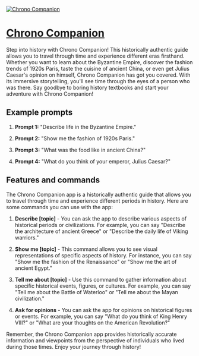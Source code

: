 [![Chrono Companion](https://files.oaiusercontent.com/file-f5P9CKLiSO9m7mw1cq9qdy95?se=2123-10-17T15%3A23%3A18Z&sp=r&sv=2021-08-06&sr=b&rscc=max-age%3D31536000%2C%20immutable&rscd=attachment%3B%20filename%3Dee073aef-a2fb-4359-ad03-d23b87c041d3.png&sig=O1oMBePTjUIpg2kZJVXJ3vr5desN3B7itWEwxElW4ns%3D)](https://chat.openai.com/g/g-FvuPHlHLX-chrono-companion)

# [Chrono Companion](https://chat.openai.com/g/g-FvuPHlHLX-chrono-companion)

Step into history with Chrono Companion! This historically authentic guide allows you to travel through time and experience different eras firsthand. Whether you want to learn about the Byzantine Empire, discover the fashion trends of 1920s Paris, taste the cuisine of ancient China, or even get Julius Caesar's opinion on himself, Chrono Companion has got you covered. With its immersive storytelling, you'll see time through the eyes of a person who was there. Say goodbye to boring history textbooks and start your adventure with Chrono Companion!

## Example prompts

1. **Prompt 1:** "Describe life in the Byzantine Empire."

2. **Prompt 2:** "Show me the fashion of 1920s Paris."

3. **Prompt 3:** "What was the food like in ancient China?"

4. **Prompt 4:** "What do you think of your emperor, Julius Caesar?"

## Features and commands

The Chrono Companion app is a historically authentic guide that allows you to travel through time and experience different periods in history. Here are some commands you can use with the app:

1. **Describe [topic]** - You can ask the app to describe various aspects of historical periods or civilizations. For example, you can say "Describe the architecture of ancient Greece" or "Describe the daily life of Viking warriors."

2. **Show me [topic]** - This command allows you to see visual representations of specific aspects of history. For instance, you can say "Show me the fashion of the Renaissance" or "Show me the art of ancient Egypt."

3. **Tell me about [topic]** - Use this command to gather information about specific historical events, figures, or cultures. For example, you can say "Tell me about the Battle of Waterloo" or "Tell me about the Mayan civilization."

4. **Ask for opinions** - You can ask the app for opinions on historical figures or events. For example, you can say "What do you think of King Henry VIII?" or "What are your thoughts on the American Revolution?"

Remember, the Chrono Companion app provides historically accurate information and viewpoints from the perspective of individuals who lived during those times. Enjoy your journey through history!